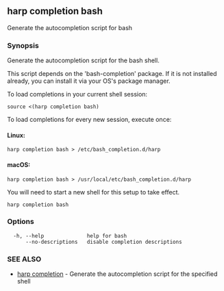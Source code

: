 ## harp completion bash

Generate the autocompletion script for bash

### Synopsis

Generate the autocompletion script for the bash shell.

This script depends on the 'bash-completion' package.
If it is not installed already, you can install it via your OS's package manager.

To load completions in your current shell session:

	source <(harp completion bash)

To load completions for every new session, execute once:

#### Linux:

	harp completion bash > /etc/bash_completion.d/harp

#### macOS:

	harp completion bash > /usr/local/etc/bash_completion.d/harp

You will need to start a new shell for this setup to take effect.


```
harp completion bash
```

### Options

```
  -h, --help              help for bash
      --no-descriptions   disable completion descriptions
```

### SEE ALSO

* [harp completion](harp_completion.md)	 - Generate the autocompletion script for the specified shell

